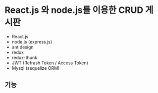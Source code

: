 # React.js 와 node.js를 이용한 CRUD 게시판

- React.js
- node.js (express.js)
- ant design
- redux
- redux-thunk
- JWT (Refrash Token / Access Token)
- Mysql (sequelize ORM)

## 기능
